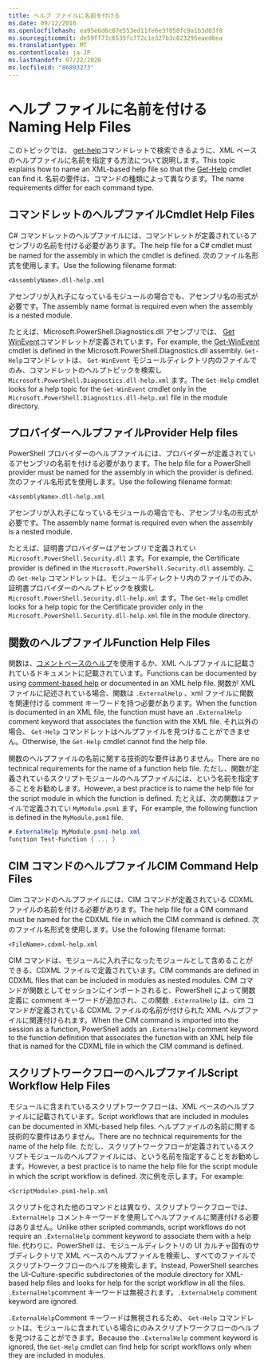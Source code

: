 ```yaml
---
title: ヘルプ ファイルに名前を付ける
ms.date: 09/12/2016
ms.openlocfilehash: ea95e6d6c87e553ed11fe6e3f058fc9a1b3d03f8
ms.sourcegitcommit: de59ff77c6535fc772c1e327b3c823295eaed6ea
ms.translationtype: MT
ms.contentlocale: ja-JP
ms.lasthandoff: 07/22/2020
ms.locfileid: "86893273"
---
```

# <a name="naming-help-files"></a><span data-ttu-id="6774d-102">ヘルプ ファイルに名前を付ける</span><span class="sxs-lookup"><span data-stu-id="6774d-102">Naming Help Files</span></span>

<span data-ttu-id="6774d-103">このトピックでは、 [get-help](/powershell/module/Microsoft.PowerShell.Core/Get-Help)コマンドレットで検索できるように、XML ベースのヘルプファイルに名前を指定する方法について説明します。</span><span class="sxs-lookup"><span data-stu-id="6774d-103">This topic explains how to name an XML-based help file so that the [Get-Help](/powershell/module/Microsoft.PowerShell.Core/Get-Help) cmdlet can find it.</span></span> <span data-ttu-id="6774d-104">名前の要件は、コマンドの種類によって異なります。</span><span class="sxs-lookup"><span data-stu-id="6774d-104">The name requirements differ for each command type.</span></span>

## <a name="cmdlet-help-files"></a><span data-ttu-id="6774d-105">コマンドレットのヘルプファイル</span><span class="sxs-lookup"><span data-stu-id="6774d-105">Cmdlet Help Files</span></span>

<span data-ttu-id="6774d-106">C# コマンドレットのヘルプファイルには、コマンドレットが定義されているアセンブリの名前を付ける必要があります。</span><span class="sxs-lookup"><span data-stu-id="6774d-106">The help file for a C# cmdlet must be named for the assembly in which the cmdlet is defined.</span></span> <span data-ttu-id="6774d-107">次のファイル名形式を使用します。</span><span class="sxs-lookup"><span data-stu-id="6774d-107">Use the following filename format:</span></span>

```
<AssemblyName>.dll-help.xml
```

<span data-ttu-id="6774d-108">アセンブリが入れ子になっているモジュールの場合でも、アセンブリ名の形式が必要です。</span><span class="sxs-lookup"><span data-stu-id="6774d-108">The assembly name format is required even when the assembly is a nested module.</span></span>

<span data-ttu-id="6774d-109">たとえば、Microsoft.PowerShell.Diagnostics.dll アセンブリでは、 [Get WinEvent](/powershell/module/Microsoft.PowerShell.Diagnostics/Get-WinEvent)コマンドレットが定義されています。</span><span class="sxs-lookup"><span data-stu-id="6774d-109">For example, the [Get-WinEvent](/powershell/module/Microsoft.PowerShell.Diagnostics/Get-WinEvent) cmdlet is defined in the Microsoft.PowerShell.Diagnostics.dll assembly.</span></span> <span data-ttu-id="6774d-110">`Get-Help`コマンドレットは、 `Get-WinEvent` モジュールディレクトリ内のファイルでのみ、コマンドレットのヘルプトピックを検索し `Microsoft.PowerShell.Diagnostics.dll-help.xml` ます。</span><span class="sxs-lookup"><span data-stu-id="6774d-110">The `Get-Help` cmdlet looks for a help topic for the `Get-WinEvent` cmdlet only in the `Microsoft.PowerShell.Diagnostics.dll-help.xml` file in the module directory.</span></span>

## <a name="provider-help-files"></a><span data-ttu-id="6774d-111">プロバイダーヘルプファイル</span><span class="sxs-lookup"><span data-stu-id="6774d-111">Provider Help files</span></span>

<span data-ttu-id="6774d-112">PowerShell プロバイダーのヘルプファイルには、プロバイダーが定義されているアセンブリの名前を付ける必要があります。</span><span class="sxs-lookup"><span data-stu-id="6774d-112">The help file for a PowerShell provider must be named for the assembly in which the provider is defined.</span></span> <span data-ttu-id="6774d-113">次のファイル名形式を使用します。</span><span class="sxs-lookup"><span data-stu-id="6774d-113">Use the following filename format:</span></span>

`<AssemblyName>.dll-help.xml`

<span data-ttu-id="6774d-114">アセンブリが入れ子になっているモジュールの場合でも、アセンブリ名の形式が必要です。</span><span class="sxs-lookup"><span data-stu-id="6774d-114">The assembly name format is required even when the assembly is a nested module.</span></span>

<span data-ttu-id="6774d-115">たとえば、証明書プロバイダーはアセンブリで定義されてい `Microsoft.PowerShell.Security.dll` ます。</span><span class="sxs-lookup"><span data-stu-id="6774d-115">For example, the Certificate provider is defined in the `Microsoft.PowerShell.Security.dll` assembly.</span></span> <span data-ttu-id="6774d-116">この `Get-Help` コマンドレットは、モジュールディレクトリ内のファイルでのみ、証明書プロバイダーのヘルプトピックを検索し `Microsoft.PowerShell.Security.dll-help.xml` ます。</span><span class="sxs-lookup"><span data-stu-id="6774d-116">The `Get-Help` cmdlet looks for a help topic for the Certificate provider only in the `Microsoft.PowerShell.Security.dll-help.xml` file in the module directory.</span></span>

## <a name="function-help-files"></a><span data-ttu-id="6774d-117">関数のヘルプファイル</span><span class="sxs-lookup"><span data-stu-id="6774d-117">Function Help Files</span></span>

<span data-ttu-id="6774d-118">関数は、[コメントベースのヘルプ](/powershell/module/microsoft.powershell.core/about/about_comment_based_help)を使用するか、XML ヘルプファイルに記載されているドキュメントに記載されています。</span><span class="sxs-lookup"><span data-stu-id="6774d-118">Functions can be documented by using [comment-based help](/powershell/module/microsoft.powershell.core/about/about_comment_based_help) or documented in an XML help file.</span></span> <span data-ttu-id="6774d-119">関数が XML ファイルに記述されている場合、関数は `.ExternalHelp` 、xml ファイルに関数を関連付ける comment キーワードを持つ必要があります。</span><span class="sxs-lookup"><span data-stu-id="6774d-119">When the function is documented in an XML file, the function must have an `.ExternalHelp` comment keyword that associates the function with the XML file.</span></span> <span data-ttu-id="6774d-120">それ以外の場合、 `Get-Help` コマンドレットはヘルプファイルを見つけることができません。</span><span class="sxs-lookup"><span data-stu-id="6774d-120">Otherwise, the `Get-Help` cmdlet cannot find the help file.</span></span>

<span data-ttu-id="6774d-121">関数のヘルプファイルの名前に関する技術的な要件はありません。</span><span class="sxs-lookup"><span data-stu-id="6774d-121">There are no technical requirements for the name of a function help file.</span></span> <span data-ttu-id="6774d-122">ただし、関数が定義されているスクリプトモジュールのヘルプファイルには、という名前を指定することをお勧めします。</span><span class="sxs-lookup"><span data-stu-id="6774d-122">However, a best practice is to name the help file for the script module in which the function is defined.</span></span> <span data-ttu-id="6774d-123">たとえば、次の関数はファイルで定義されてい `MyModule.psm1` ます。</span><span class="sxs-lookup"><span data-stu-id="6774d-123">For example, the following function is defined in the `MyModule.psm1` file.</span></span>

```csharp
#.ExternalHelp MyModule.psm1-help.xml
function Test-Function { ... }
```

## <a name="cim-command-help-files"></a><span data-ttu-id="6774d-124">CIM コマンドのヘルプファイル</span><span class="sxs-lookup"><span data-stu-id="6774d-124">CIM Command Help Files</span></span>

<span data-ttu-id="6774d-125">Cim コマンドのヘルプファイルには、CIM コマンドが定義されている CDXML ファイルの名前を付ける必要があります。</span><span class="sxs-lookup"><span data-stu-id="6774d-125">The help file for a CIM command must be named for the CDXML file in which the CIM command is defined.</span></span> <span data-ttu-id="6774d-126">次のファイル名形式を使用します。</span><span class="sxs-lookup"><span data-stu-id="6774d-126">Use the following filename format:</span></span>

`<FileName>.cdxml-help.xml`

<span data-ttu-id="6774d-127">CIM コマンドは、モジュールに入れ子になったモジュールとして含めることができる、CDXML ファイルで定義されています。</span><span class="sxs-lookup"><span data-stu-id="6774d-127">CIM commands are defined in CDXML files that can be included in modules as nested modules.</span></span> <span data-ttu-id="6774d-128">CIM コマンドが関数としてセッションにインポートされると、PowerShell によって関数定義に comment キーワードが追加され、この関数 `.ExternalHelp` は、cim コマンドが定義されている CDXML ファイルの名前が付けられた XML ヘルプファイルに関連付けられます。</span><span class="sxs-lookup"><span data-stu-id="6774d-128">When the CIM command is imported into the session as a function, PowerShell adds an `.ExternalHelp` comment keyword to the function definition that associates the function with an XML help file that is named for the CDXML file in which the CIM command is defined.</span></span>

## <a name="script-workflow-help-files"></a><span data-ttu-id="6774d-129">スクリプトワークフローのヘルプファイル</span><span class="sxs-lookup"><span data-stu-id="6774d-129">Script Workflow Help Files</span></span>

<span data-ttu-id="6774d-130">モジュールに含まれているスクリプトワークフローは、XML ベースのヘルプファイルに記載されています。</span><span class="sxs-lookup"><span data-stu-id="6774d-130">Script workflows that are included in modules can be documented in XML-based help files.</span></span> <span data-ttu-id="6774d-131">ヘルプファイルの名前に関する技術的な要件はありません。</span><span class="sxs-lookup"><span data-stu-id="6774d-131">There are no technical requirements for the name of the help file.</span></span> <span data-ttu-id="6774d-132">ただし、スクリプトワークフローが定義されているスクリプトモジュールのヘルプファイルには、という名前を指定することをお勧めします。</span><span class="sxs-lookup"><span data-stu-id="6774d-132">However, a best practice is to name the help file for the script module in which the script workflow is defined.</span></span> <span data-ttu-id="6774d-133">次に例を示します。</span><span class="sxs-lookup"><span data-stu-id="6774d-133">For example:</span></span>

`<ScriptModule>.psm1-help.xml`

<span data-ttu-id="6774d-134">スクリプト化された他のコマンドとは異なり、スクリプトワークフローでは、 `.ExternalHelp` コメントキーワードを使用してヘルプファイルに関連付ける必要はありません。</span><span class="sxs-lookup"><span data-stu-id="6774d-134">Unlike other scripted commands, script workflows do not require an `.ExternalHelp` comment keyword to associate them with a help file.</span></span> <span data-ttu-id="6774d-135">代わりに、PowerShell は、モジュールディレクトリの UI カルチャ固有のサブディレクトリで XML ベースのヘルプファイルを検索し、すべてのファイルでスクリプトワークフローのヘルプを検索します。</span><span class="sxs-lookup"><span data-stu-id="6774d-135">Instead, PowerShell searches the UI-Culture-specific subdirectories of the module directory for XML-based help files and looks for help for the script workflow in all the files.</span></span> <span data-ttu-id="6774d-136">`.ExternalHelp`comment キーワードは無視されます。</span><span class="sxs-lookup"><span data-stu-id="6774d-136">`.ExternalHelp` comment keyword are ignored.</span></span>

<span data-ttu-id="6774d-137">`.ExternalHelp`Comment キーワードは無視されるため、 `Get-Help` コマンドレットは、モジュールに含まれている場合にのみスクリプトワークフローのヘルプを見つけることができます。</span><span class="sxs-lookup"><span data-stu-id="6774d-137">Because the `.ExternalHelp` comment keyword is ignored, the `Get-Help` cmdlet can find help for script workflows only when they are included in modules.</span></span>
